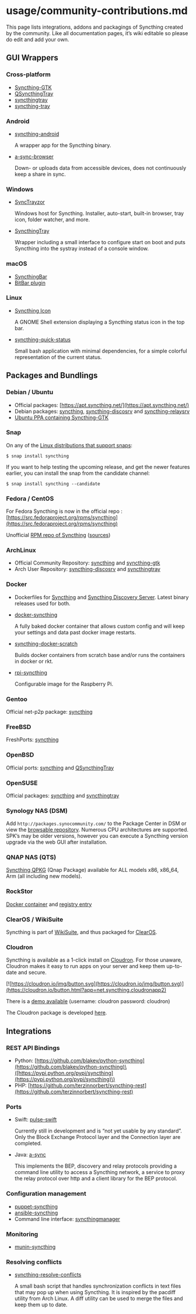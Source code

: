 # usage/community-contributions.md



This page lists integrations, addons and packagings of Syncthing created by the community. Like all documentation pages, it’s wiki editable so please do edit and add your own.

## GUI Wrappers

### Cross-platform

* [Syncthing-GTK](https://github.com/syncthing/syncthing-gtk)
* [QSyncthingTray](https://github.com/sieren/QSyncthingTray)
* [syncthingtray](https://github.com/Martchus/syncthingtray)
* [syncthing-tray](https://github.com/alex2108/syncthing-tray)

### Android

* [syncthing-android](https://github.com/syncthing/syncthing-android)

  A wrapper app for the Syncthing binary.

* [a-sync-browser](https://github.com/davide-imbriaco/a-sync-browser)

  Down- or uploads data from accessible devices, does not continuously keep a share in sync.

### Windows

* [SyncTrayzor](https://github.com/canton7/SyncTrayzor)

  Windows host for Syncthing. Installer, auto-start, built-in browser, tray icon, folder watcher, and more.

* [SyncthingTray](https://github.com/iss0/SyncthingTray)

  Wrapper including a small interface to configure start on boot and puts Syncthing into the systray instead of a console window.

### macOS

* [SyncthingBar](https://github.com/nhojb/SyncthingBar)
* [BitBar plugin](https://github.com/sebw/bitbar-plugins)

### Linux

* [Syncthing Icon](https://extensions.gnome.org/extension/989/syncthing-icon/)

  A GNOME Shell extension displaying a Syncthing status icon in the top bar.

* [syncthing-quick-status](https://github.com/serl/syncthing-quick-status)

  Small bash application with minimal dependencies, for a simple colorful representation of the current status.

## Packages and Bundlings

### Debian / Ubuntu

* Official packages: [https://apt.syncthing.net/](https://apt.syncthing.net/)
* Debian packages: [syncthing](https://packages.debian.org/search?keywords=syncthing), [syncthing-discosrv](https://packages.debian.org/search?keywords=syncthing-discosrv) and [syncthing-relaysrv](https://packages.debian.org/search?keywords=syncthing-relaysrv)
* [Ubuntu PPA containing Syncthing-GTK](https://launchpad.net/~nilarimogard/+archive/ubuntu/webupd8/)

### Snap

On any of the [Linux distributions that support snaps](https://snapcraft.io/docs/core/install):

```text
$ snap install syncthing
```

If you want to help testing the upcoming release, and get the newer features earlier, you can install the snap from the candidate channel:

```text
$ snap install syncthing --candidate
```

### Fedora / CentOS

For Fedora Syncthing is now in the official repo : [https://src.fedoraproject.org/rpms/syncthing](https://src.fedoraproject.org/rpms/syncthing)

Unofficial [RPM repo of Syncthing](https://copr.fedorainfracloud.org/coprs/daftaupe/syncthing/) \([sources](https://gitlab.com/daftaupe/syncthing-rpm)\)

### ArchLinux

* Official Community Repository: [syncthing](https://www.archlinux.org/packages/?name=syncthing) and [syncthing-gtk](https://www.archlinux.org/packages/?name=syncthing-gtk)
* Arch User Repository: [syncthing-discosrv](https://aur.archlinux.org/packages/syncthing-discosrv) and [syncthingtray](https://aur.archlinux.org/packages/syncthingtray)

### Docker

* Dockerfiles for [Syncthing](https://github.com/firecat53/dockerfiles/tree/master/syncthing) and [Syncthing Discovery Server](https://github.com/firecat53/dockerfiles/tree/master/syncthing_discovery). Latest binary releases used for both.
* [docker-syncthing](https://github.com/joeybaker/docker-syncthing)

  A fully baked docker container that allows custom config and will keep your settings and data past docker image restarts.

* [syncthing-docker-scratch](https://github.com/djtm/syncthing-docker-scratch)

  Builds docker containers from scratch base and/or runs the containers in docker or rkt.

* [rpi-syncthing](https://github.com/funkyfuture/docker-rpi-syncthing)

  Configurable image for the Raspberry Pi.

### Gentoo

Official net-p2p package: [syncthing](https://packages.gentoo.org/packages/net-p2p/syncthing)

### FreeBSD

FreshPorts: [syncthing](https://www.freshports.org/net/syncthing)

### OpenBSD

Official ports: [syncthing](https://cvsweb.openbsd.org/cgi-bin/cvsweb/ports/net/syncthing) and [QSyncthingTray](https://cvsweb.openbsd.org/cgi-bin/cvsweb/ports/net/qsyncthingtray)

### OpenSUSE

Official packages: [syncthing](https://software.opensuse.org/package/syncthing) and [syncthingtray](https://software.opensuse.org/package/syncthingtray)

### Synology NAS \(DSM\)

Add `http://packages.synocommunity.com/` to the Package Center in DSM or view the [browsable repository](https://synocommunity.com/packages). Numerous CPU architectures are supported. SPK’s may be older versions, however you can execute a Syncthing version upgrade via the web GUI after installation.

### QNAP NAS \(QTS\)

[Syncthing QPKG](https://forum.qnap.com/viewtopic.php?f=320&t=97035) \(Qnap Package\) available for ALL models x86, x86\_64, Arm \(all including new models\).

### RockStor

[Docker container](http://rockstor.com/docs/docker-based-rock-ons/syncthing.html) and [registry entry](https://github.com/rockstor/rockon-registry/blob/master/syncthing.json)

### ClearOS / WikiSuite

Syncthing is part of [WikiSuite](http://wikisuite.org/), and thus packaged for [ClearOS](http://wikisuite.org/How-to-install-Syncthing-on-ClearOS).

### Cloudron

Syncthing is available as a 1-click install on [Cloudron](https://cloudron.io/). For those unaware, Cloudron makes it easy to run apps on your server and keep them up-to-date and secure.

[![https://cloudron.io/img/button.svg](https://cloudron.io/img/button.svg)](https://cloudron.io/button.html?app=net.syncthing.cloudronapp2)

There is a [demo available](https://my-demo.cloudron.me/) \(username: cloudron password: cloudron\)

The Cloudron package is developed [here](https://git.cloudron.io/cloudron/syncthing-app).

## Integrations

### REST API Bindings

* Python: [https://github.com/blakev/python-syncthing](https://github.com/blakev/python-syncthing)\([https://pypi.python.org/pypi/syncthing](https://pypi.python.org/pypi/syncthing)\)
* PHP: [https://github.com/terzinnorbert/syncthing-rest](https://github.com/terzinnorbert/syncthing-rest)

### Ports

* Swift: [pulse-swift](https://source.ind.ie/project/pulse-swift/tree/master)

  Currently still in development and is “not yet usable by any standard”. Only the Block Exchange Protocol layer and the Connection layer are completed.

* Java: [a-sync](https://github.com/davide-imbriaco/a-sync)

  This implements the BEP, discovery and relay protocols providing a command line utility to access a Syncthing network, a service to proxy the relay protocol over http and a client library for the BEP protocol.

### Configuration management

* [puppet-syncthing](https://github.com/whefter/puppet-syncthing)
* [ansible-syncthing](https://github.com/le9i0nx/ansible-syncthing)
* Command line interface: [syncthingmanager](https://github.com/classicsc/syncthingmanager)

### Monitoring

* [munin-syncthing](https://gitlab.com/daftaupe/munin-syncthing)

### Resolving conflicts

* [syncthing-resolve-conflicts](https://github.com/dschrempf/syncthing-resolve-conflicts)

  A small bash script that handles synchronization conflicts in text files that may pop up when using Syncthing. It is inspired by the pacdiff utility from Arch Linux. A diff utility can be used to merge the files and keep them up to date.

